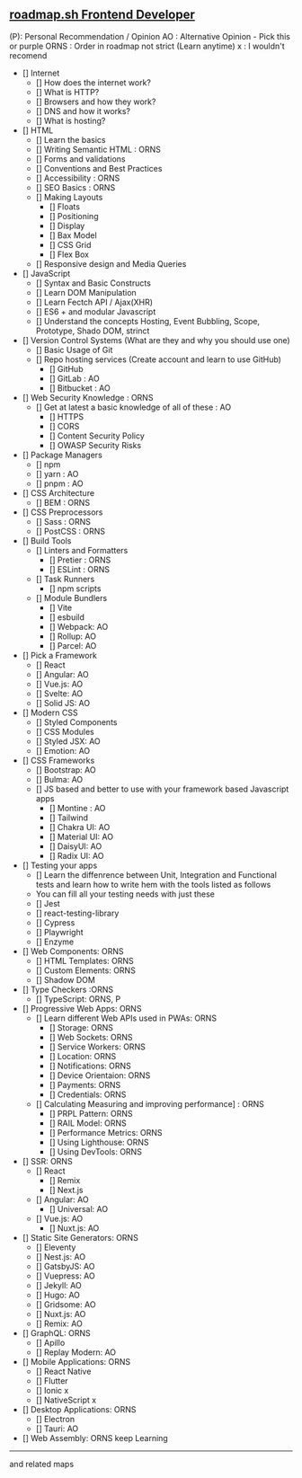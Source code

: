 ## [roadmap.sh Frontend Developer](https://roadmap.sh/frontend)

(P): Personal Recommendation / Opinion
AO : Alternative Opinion - Pick this or purple
ORNS : Order in roadmap not strict (Learn anytime)
x : I wouldn't recomend

- [] Internet
  - [] How does the internet work?
  - [] What is HTTP?
  - [] Browsers and how they work?
  - [] DNS and how it works?
  - [] What is hosting?
- [] HTML
  - [] Learn the basics
  - [] Writing Semantic HTML : ORNS
  - [] Forms and validations
  - [] Conventions and Best Practices
  - [] Accessibility : ORNS
  - [] SEO Basics : ORNS
  - [] Making Layouts
    - [] Floats
    - [] Positioning
    - [] Display
    - [] Bax Model
    - [] CSS Grid
    - [] Flex Box
  - [] Responsive design and Media Queries
- [] JavaScript
  - [] Syntax and Basic Constructs
  - [] Learn DOM Manipulation
  - [] Learn Fectch API / Ajax(XHR)
  - [] ES6 + and modular Javascript
  - [] Understand the concepts Hosting, Event Bubbling, Scope, Prototype, Shado DOM, strinct
- [] Version Control Systems (What are they and why you should use one)
  - [] Basic Usage of Git
  - [] Repo hosting services (Create account and learn to use GitHub)
    - [] GitHub
    - [] GitLab : AO
    - [] Bitbucket : AO 
- [] Web Security Knowledge : ORNS
  - [] Get at latest a basic knowledge of all of these : AO
    - [] HTTPS
    - [] CORS
    - [] Content Security Policy
    - [] OWASP Security Risks
- [] Package Managers
  - [] npm
  - [] yarn : AO
  - [] pnpm : AO
- [] CSS Architecture
  - [] BEM : ORNS
- [] CSS Preprocessors
  - [] Sass : ORNS
  - [] PostCSS : ORNS
- [] Build Tools
  - [] Linters and Formatters
    - [] Pretier : ORNS
    - [] ESLint : ORNS
  - [] Task Runners
    - [] npm scripts
  - [] Module Bundlers
    - [] Vite
    - [] esbuild
    - [] Webpack: AO
    - [] Rollup: AO
    - [] Parcel: AO
- [] Pick a Framework
  - [] React
  - [] Angular: AO
  - [] Vue.js: AO
  - [] Svelte: AO
  - [] Solid JS: AO
- [] Modern CSS
  - [] Styled Components
  - [] CSS Modules
  - [] Styled JSX: AO
  - [] Emotion: AO
- [] CSS Frameworks
  - [] Bootstrap: AO
  - [] Bulma: AO
  - [] JS based and better to use with your framework based Javascript apps
    - [] Montine : AO
    - [] Tailwind
    - [] Chakra UI: AO
    - [] Material UI: AO
    - [] DaisyUI: AO
    - [] Radix UI: AO
- [] Testing your apps
  - [] Learn the diffenrence between Unit, Integration and Functional tests and learn how to write hem with the tools listed as follows
  - You can fill all your testing needs with just these
  - [] Jest
  - [] react-testing-library
  - [] Cypress
  - [] Playwright
  - [] Enzyme
- [] Web Components: ORNS
  - [] HTML Templates: ORNS
  - [] Custom Elements: ORNS
  - [] Shadow DOM
- [] Type Checkers :ORNS
  - [] TypeScript: ORNS, P
- [] Progressive Web Apps: ORNS
  - [] Learn different Web APIs used in PWAs: ORNS
    - [] Storage: ORNS
    - [] Web Sockets: ORNS
    - [] Service Workers: ORNS
    - [] Location: ORNS
    - [] Notifications: ORNS
    - [] Device Orientaion: ORNS
    - [] Payments: ORNS
    - [] Credentials: ORNS
  - [] Calculating Measuring and improving performance] : ORNS
    - [] PRPL Pattern: ORNS
    - [] RAIL Model: ORNS
    - [] Performance Metrics: ORNS
    - [] Using Lighthouse: ORNS
    - [] Using DevTools: ORNS
- [] SSR: ORNS
  - [] React
    - [] Remix
    - [] Next.js
  - [] Angular: AO
    - [] Universal: AO
  - [] Vue.js: AO
    - [] Nuxt.js: AO
- [] Static Site Generators: ORNS
  - [] Eleventy
  - [] Nest.js: AO
  - [] GatsbyJS: AO
  - [] Vuepress: AO
  - [] Jekyll: AO
  - [] Hugo: AO
  - [] Gridsome: AO
  - [] Nuxt.js: AO
  - [] Remix: AO
- [] GraphQL: ORNS
  - [] Apillo
  - [] Replay Modern: AO
- [] Mobile Applications: ORNS
  - [] React Native
  - [] Flutter
  - [] Ionic x
  - [] NativeScript x
- [] Desktop Applications: ORNS
  - [] Electron
  - [] Tauri: AO
- [] Web Assembly: ORNS
keep Learning

---
and related maps
